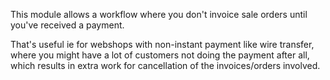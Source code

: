 This module allows a workflow where you don't invoice sale orders until you've received a payment.

That's useful ie for webshops with non-instant payment like wire transfer, where you might have a lot of customers not doing the payment after all, which results in extra work for cancellation of the invoices/orders involved.
